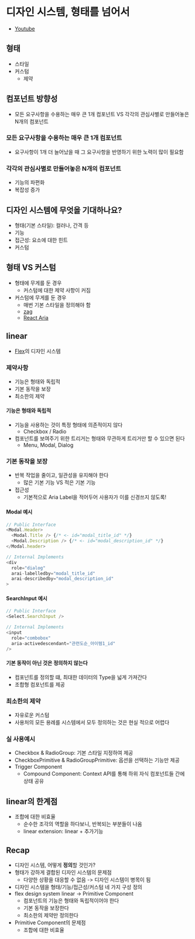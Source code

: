 # 디자인 시스템, 형태를 넘어서
- [Youtube](https://youtu.be/21eiJc90ggo?t=12)

## 형태
- 스타일
- 커스텀
   - 제약

## 컴포넌트 방향성
- 모든 요구사항을 수용하는 매우 큰 1개 컴포넌트 VS 각각의 관심사별로 만들어놓은 N개의 컴포넌트

### 모든 요구사항을 수용하는 매우 큰 1개 컴포넌트
- 요구사항이 1개 더 늘어났을 때 그 요구사항을 반영하기 위한 노력이 많이 필요함

### 각각의 관심사별로 만들어놓은 N개의 컴포넌트
- 기능의 파편화
- 복잡성 증가

## 디자인 시스템에 무엇을 기대하나요?
- 형태(기본 스타일): 컬러나, 간격 등
- 기능
- 접근성: 요소에 대한 힌트
- 커스텀

## 형태 VS 커스텀
- 형태에 무게를 둔 경우
   - 커스텀에 대한 제약 사항이 커짐
- 커스텀에 무게를 둔 경우
   - 매번 기본 스타일을 정의해야 함
   - [zag](https://github.com/chakra-ui/zag)
   - [React Aria](https://react-spectrum.adobe.com/react-aria)

## linear
- [Flex](https://flex.team/)의 디자인 시스템

### 제약사항
- 기능은 형태와 독립적
- 기본 동작을 보장
- 최소한의 제약

#### 기능은 형태와 독립적
- 기능을 사용하는 것이 특정 형태에 의존적이지 않다
   - Checkbox / Radio
- 컴포넌트를 보여주기 위한 트리거는 형태와 무관하게 트리거만 할 수 있으면 된다
   - Menu, Modal, Dialog

### 기본 동작을 보장
- 반복 작업을 줄이고, 일관성을 유지해야 한다
   - 많은 기본 기능 VS 적은 기본 기능
- 접근성
   -  기본적으로 Aria Label을 적어두어 사용자가 이를 신경쓰지 않도록!

#### Modal 예시
```JavaScript
// Public Interface
<Modal.Header>
  <Modal.Title /> {/* <- id="modal_title_id" */}
  <Modal.Description /> {/* <- id="modal_description_id" */}
</Modal.header>

// Internal Implements
<div
  role="dialog"
  arai-labelledby="modal_title_id"
  arai-describedby="modal_description_id"
>
```

#### SearchInput 예시
```JavaScript
// Public Interface
<Select.SearchInput />

// Internal Implements
<input
  role="combobox"
  aria-activedescendant="관련도순_아이템1_id"
/>
```

#### 기본 동작이 아닌 것은 정의하지 않는다
- 컴포넌트를 정의할 떄, 최대한 데이터의 Type을 넓게 가져간다
- 조합형 컴포넌트를 제공

### 최소한의 제약
- 자유로운 커스텀
- 사용처의 모든 용례를 시스템에서 모두 정의하는 것은 현실 적으로 어렵다

### 실 사용예시
- Checkbox & RadioGroup: 기본 스타일 지정하여 제공
- CheckboxPrimitive & RadioGroupPrimitive: 옵션을 선택하는 기능만 제공
- Trigger Component
   - Compound Component: Context API를 통해 하위 자식 컴포넌트들 간에 상태 공유

## linear의 한계점
- 조합에 대한 비효율
   - 순수한 조각의 역할을 하다보니, 반복되는 부분들이 나옴
   - linear extension: linear + 추가기능

## Recap
- 디자인 시스템, 어떻게 **정의**할 것인가?
- 형태가 강하게 결합된 디자인 시스템의 문제점
   - 다양한 상황을 대응할 수 없음 -> 디자인 시스템이 병목이 됨
- 디자인 시스템을 형태/기능/접근성/커스텀 네 가지 구성 정의
- flex design system linear -> Primitive Component
   - 컴포넌트의 기능은 형태와 독립적이어야 한다
   - 기본 동작을 보장한다
   - 최소한의 제약만 정의한다
- Primitive Component의 문제점
   - 조합에 대한 비효율
